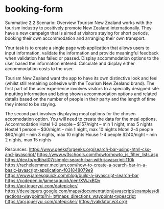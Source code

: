 # booking-form

Summative 2.2
Scenario: Overview
Tourism New Zealand works with the tourism industry to positively promote New Zealand internationally. They have a new campaign that is aimed at visitors staying for short periods, booking their own accommodation and arranging their own transport.

Your task is to create a single page web application that allows users to input information, validate the information and provide meaningful feedback when validation has failed or passed. Display accommodation options to the user based the information entered. Calculate and display either accommodation costs to the user.

Tourism New Zealand want the app to have its own distinctive look and feel (whilst still remaining cohesive with the Tourism New Zealand brand). The first part of the user experience involves visitors to a specially designed site inputting information and being shown accommodation options and related details based on the number of people in their party and the length of time they intend to be staying.

The second part involves displaying meal options for the chosen accomodation option.
You will need to create the data for the meal options. Accommodation
Hotel 1-2 people – $157/night – min 1 night, max 5 nights
Hostel 1 person – $30/night – min 1 night, max 10 nights
Motel 2-4 people $90/night – min 3 nights, max 10 nights
House 1-4 people $240/night – min 2 nights, max 15 nights

Resources:
https://www.geeksforgeeks.org/search-bar-using-html-css-and-javascript/
https://www.w3schools.com/howto/howto_js_filter_lists.asp
https://dev.to/pdbhat07/simple-search-bar-with-javascript-110k
https://rachelaemmer.medium.com/how-to-create-a-search-bar-in-a-basic-javascript-application-f031848079e9
https://www.jamesqquick.com/blog/build-a-javascript-search-bar
https://codepen.io/jamesqquick/pen/XWJxBQv
https://api.jqueryui.com/datepicker/
https://developers.google.com/maps/documentation/javascript/examples/directions-waypoints?hl=it#maps_directions_waypoints-typescript
https://api.jqueryui.com/datepicker/
https://validator.w3.org/
